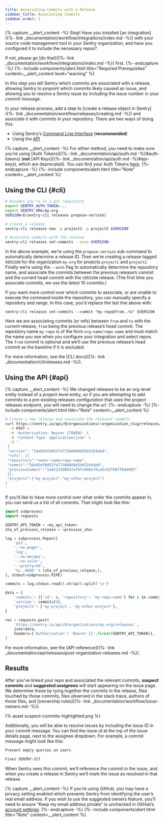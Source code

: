 ```yaml
---
title: Associating Commits with a Release
sidebar_title: Associating Commits
sidebar_order: 2
---
```


{% capture __alert_content -%}
Stop! Have you installed [an integration]({%- link _documentation/workflow/integrations/index.md -%}) with your source code management tool in your Sentry organization, and have you configured it to include the necessary repos?

If not, please go [do that]({%- link _documentation/workflow/integrations/index.md -%}) first.
{%- endcapture -%}
{%- include components/alert.html
  title="Required Prerequisites"
  content=__alert_content
  level="warning"
%}

In this step you tell Sentry which commits are associated with a release, allowing Sentry to pinpoint which commits likely caused an issue, and allowing you to resolve a Sentry issue by including the issue number in your commit message.

In your release process, add a step to [create a release object in Sentry]({%- link _documentation/workflow/releases/creating.md -%}) and associate it with commits in your repository. There are two ways of doing this:

- Using Sentry’s [Command Line Interface](#cli) (**recommended**)
- Using the [API](#api)

{% capture __alert_content -%}
For either method, you need to make sure you’re using [Auth Tokens]({%- link _documentation/api/auth.md -%}#auth-tokens) (**not** [API Keys]({%- link _documentation/api/auth.md -%}#api-keys), which are deprecated). You can find your Auth Tokens [here](https://sentry.io/settings/account/api/auth-tokens/).
{%- endcapture -%}
{%- include components/alert.html
  title="Note"
  content=__alert_content
%}

## Using the CLI {#cli}

```bash
# Assumes you're in a git repository
export SENTRY_AUTH_TOKEN=...
export SENTRY_ORG=my-org
VERSION=$(sentry-cli releases propose-version)

# Create a release
sentry-cli releases new -p project1 -p project2 $VERSION

# Associate commits with the release
sentry-cli releases set-commits --auto $VERSION
```

In the above example, we’re using the `propose-version` sub-command to automatically determine a release ID. Then we’re creating a release tagged `VERSION` for the organization `my-org` for projects `project1` and `project2`. Finally we’re using the `--auto` flag to automatically determine the repository name, and associate the commits between the previous release’s commit and the current head commit with the `VERSION` release. (The first time you associate commits, we use the latest 10 commits.)

If you want more control over which commits to associate, or are unable to execute the command inside the repository, you can manually specify a repository and range. In this case, you'd replace the last line above with:

`sentry-cli releases set-commits --commit "my-repo@from..to" $VERSION`

Here we are associating commits (or refs) between `from` and `to` with the current release, `from` being the previous release’s head commit. The repository name `my-repo` is of the form `org-name/repo-name` and must match the name you see when you configure your integration and select repos. The `from` commit is optional and we’ll use the previous release’s head commit as the baseline if it is excluded.

For more information, see the [CLI docs]({%- link _documentation/cli/releases.md -%}).

## Using the API {#api}

{% capture __alert_content -%}
We changed releases to be an org-level entity instead of a project-level entity, so if you are attempting to add commits to a pre-existing releases configuration that uses the project releases endpoint, you will need to change the url.
{%- endcapture -%}
{%- include components/alert.html
  title="Note"
  content=__alert_content
%}

```bash
# Create a new release and associate the relevant commits
curl https://sentry.io/api/0/organizations/:organization_slug/releases/ \
  -X POST \
  -H 'Authorization: Bearer {TOKEN}' \
  -H 'Content-Type: application/json' \
  -d '
 {
 "version": "2da95dfb052f477380608d59d32b4ab9",
 "refs": [{
 "repository":"owner-name/repo-name",
 "commit":"2da95dfb052f477380608d59d32b4ab9",
 "previousCommit":"1e6223108647a7bfc040ef0ca5c92f68ff0dd993"
 }],
 "projects":["my-project","my-other-project"]
}
'
```

If you’d like to have more control over what order the commits appear in, you can send us a list of all commits. That might look like this:

```python
import subprocess
import requests

SENTRY_API_TOKEN = <my_api_token>
sha_of_previous_release = <previous_sha>

log = subprocess.Popen([
    'git',
    '--no-pager',
    'log',
    '--no-merges',
    '--no-color',
    '--pretty=%H',
    '%s..HEAD' % (sha_of_previous_release,),
], stdout=subprocess.PIPE)

commits = log.stdout.read().strip().split('\n')

data = {
    'commits': [{'id': c, 'repository': 'my-repo-name'} for c in commits],
    'version': commits[0],
    'projects': ['my-project', 'my-other-project'],
}

res = requests.post(
    'https://sentry.io/api/0/organizations/my-org/releases/',
    json=data,
    headers={'Authorization': 'Bearer {}'.format(SENTRY_API_TOKEN)},
)
```

For more information, see the [API reference]({%- link _documentation/api/releases/post-organization-releases.md -%}).

## Results

After you've linked your repo and associated the relevant commits, **suspect commits** and **suggested assignees** will start appearing on the issue page. We determine these by tying together the commits in the release, files touched by those commits, files observed in the stack trace, authors of those files, and [ownership rules]({%- link _documentation/workflow/issue-owners.md -%}).

{% asset suspect-commits-highlighted.png %}

Additionally, you will be able to resolve issues by including the issue ID in your commit message. You can find the issue id at the top of the issue details page, next to the assignee dropdown. For example, a commit message might look like this:

```bash
Prevent empty queries on users

Fixes SENTRY-317
```

When Sentry sees this commit, we’ll reference the commit in the issue, and when you create a release in Sentry we’ll mark the issue as resolved in that release.

{% capture __alert_content -%}
If you’re using GitHub, you may have a privacy setting enabled which prevents Sentry from identifying the user’s real email address. If you wish to use the suggested owners feature, you’ll need to ensure “Keep my email address private” is unchecked in GitHub’s [account settings](https://github.com/settings/emails).
{%- endcapture -%}
{%- include components/alert.html
  title="Note"
  content=__alert_content
%}
